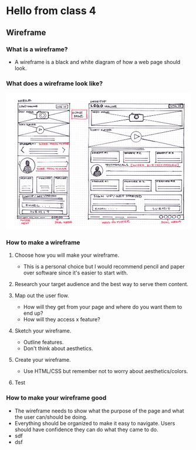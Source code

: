 # Hello from class 4

## Wireframe

### What is a wireframe?

- A wireframe is a black and white diagram of how a web page should look.

### What does a wireframe look like?

![Example wireframe](example-wireframe.png)

### How to make a wireframe

1. Choose how you will make your wireframe.
    - This is a personal choice but I would recommend pencil and paper over software since it's easier to start with.

2. Research your target audience and the best way to serve them content.

3. Map out the user flow.
    - How will they get from your page and where do you want them to end up?
    - How will they access x feature?

4. Sketch your wireframe.
    - Outline features.
    - Don't think about aesthetics.

5. Create your wireframe.
    - Use HTML/CSS but remember not to worry about aesthetics/colors.

6. Test

### How to make your wireframe good

- The wireframe needs to show what the purpose of the page and what the user can/should be doing.
- Everything should be organized to make it easy to navigate. Users should have confidence they can do what they came to do.
- sdf
- dsf
